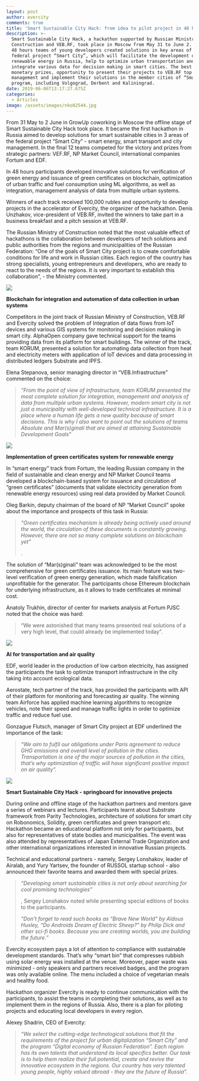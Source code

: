 ```yaml
---
layout: post
author: evercity
comments: true
title: 'Smart Sustainable City Hack: from idea to pilot project in 48 hours'
description: >-
  Smart Sustainable City Hack, a hackathon supported by Russian Ministry of
  Construction and VEB.RF, took place in Moscow from May 31 to June 2. In mere
  48 hours teams of young developers created solutions in key areas of the
  federal project “Smart City”, which will facilitate the development of
  renewable energy in Russia, help to optimize urban transportation and
  integrate various data for decision making in smart cities. The best teams won
  monetary prizes, opportunity to present their projects to VEB.RF top
  management and implement their solutions in the member cities of “Smart City”
  program, including Volgograd, Derbent and Kaliningrad.
date: 2019-06-06T13:17:27.675Z
categories:
  - Articles
image: /assets/images/nko02544.jpg
---
```

From 31 May to 2 June in GrowUp coworking in Moscow the offline stage of Smart Sustainable City Hack took place. It became the first hackathon in Russia aimed to develop solutions for smart sustainable cities in 3 areas of the federal project “Smart City” - smart energy, smart transport and city management. In the final 12 teams competed for the victory and prizes from strategic partners: VEF.RF, NP Market Council, international companies Fortum and EDF. 

In 48 hours participants developed innovative solutions for verification of green energy and issuance of green certificates on blockchain, optimization of urban traffic and fuel consumption using ML algorithms, as well as integration, management analysis of data from multiple urban systems. 

Winners of each track received 100,000 rubles and opportunity to develop projects in the accelerator of Evercity, the organizer of the hackathon. Denis Unzhakov, vice-president of VEB.RF, invited the winners to take part in a business breakfast and a pitch session at VEB.RF.

The Russian Ministry of Construction noted that the most valuable effect of hackathons is the collaboration between developers of tech solutions and public authorities from the regions and municipalities of the Russian  Federation: “One of the goals of Smart City project is to create comfortable conditions for life and work in Russian cities. Each region of the country has strong specialists, young entrepreneurs and developers, who are ready to react to the needs of the regions. It is very important to establish this collaboration”, - the Ministry commented. 

![](/assets/images/nko02388.jpg)

**Blockchain for integration and automation of data collection in urban systems** 

Competitors in the joint track of Russian Ministry of Construction, VEB.RF and Evercity solved the problem of Integration of data flows from IoT devices and various GIS systems for monitoring and decision making in smart city. AlphaOpen company gave technical support for the teams providing data from its platform for smart buildings. The winner of the track, team KORUM, presented a solution for automating data collection from heat and electricity meters with application of IoT devices and data processing in distributed ledgers Substrate and IPFS. 

Elena Stepanova, senior managing director in “VEB.Infrastructure” commented on the choice: 

> _“From the point of view of infrastructure, team KORUM presented the most complete solution for integration, management and analysis of data from multiple urban systems. However, modern smart city is not just a municipality with well-developed technical infrastructure. It is a place where a human life gets a new quality because of smart decisions. This is why I also want to point out the solutions of teams Absolute and Mar(s)ginali that are aimed at attaining Sustainable Development Goals"_

![](/assets/images/nko02209.jpg)

**Implementation of green certificates system for renewable energy** 

In “smart energy” track from Fortum, the leading Russian company in the field of sustainable and clean energy and NP Market Council teams developed a blockchain-based system for issuance and circulation of “green certificates” (documents that validate electricity generation from renewable energy resources) using real data provided by Market Council. 

Oleg Barkin, deputy chairman of the board of NP “Market Council” spoke about the importance and prospects of this task in Russia: 

> _“Green certificates mechanism is already being actively used around the world, the circulation of these documents is constantly growing. However, there are not so many complete solutions on blockchain yet”_
>
> . 

The solution of “Mar(s)ginali” team was acknowledged to be the most comprehensive for green certificates issuance. Its main feature was two-level verification of green energy generation, which made falsification unprofitable for the generator. The participants chose Ethereum blockchain for underlying infrastructure, as it allows to trade certificates at minimal cost. 

Anatoly Trukhin, director of center for markets analysis at Fortum PJSC noted that the choice was hard:

>  “We were astonished that many teams presented real solutions of a very high level, that could already be implemented today”. 

![](/assets/images/nko02234.jpg)

**AI for transportation and air quality**

EDF, world leader in the production of low carbon electricity, has assigned the participants the task to optimize transport infrastructure in the city taking into account ecological data. 

Aerostate, tech partner of the track, has provided the participants with API of their platform for monitoring and forecasting air quality. The winning team Airforce has applied machine learning algorithms to recognize vehicles, note their speed and manage traffic lights in order to optimize traffic and reduce fuel use.

Gonzague Flutsch, manager of Smart City project at EDF underlined the importance of the task: 

> _“We aim to fulfil our obligations under Paris agreement to reduce GHG emissions and overall level of pollution in the cities. Transportation is one of the major sources of pollution in the cities, that’s why optimization of traffic will have significant positive impact on air quality”._
>
>  

![](/assets/images/nko02228.jpg)

**Smart Sustainable City Hack - springboard for innovative projects** 

During online and offline stage of the hackathon partners and mentors gave a series of webinars and lectures. Participants learnt about Substrate framework from Parity Technologies, architecture of solutions for smart city on Robonomics, Solidity, green certificates and green transport etc. Hackathon became an educational platform not only for participants, but also for representatives of state bodies and municipalities. The event was also attended by representatives of Japan External Trade Organization and other international organizations interested in innovative Russian projects. 

Technical and educational partners - namely, Sergey Lonshakov, leader of Airalab, and Yury Yartsev, the founder of RUSSOL startup school - also announced their favorite teams and awarded them with special prizes. 

> _“Developing smart sustainable cities is not only about searching for cool promising technologies”_
>
> , Sergey Lonshakov noted while presenting special editions of books to the participants. 
>
> _“Don’t forget to read such books as “Brave New World” by Aldous Huxley, “Do Androids Dream of Electric Sheep?” by Philip Dick and other sci-fi books. Because you are creating worlds, you are building the future.”_
>
>  

Evercity ecosystem pays a lot of attention to compliance with sustainable development standards. That’s why “smart bin” that compresses rubbish using solar energy was installed at the venue. Moreover, paper waste was minimized - only speakers and partners received badges, and the program was only available online. The menu included a choice of vegetarian meals and healthy food. 

Hackathon organizer Evercity is ready to continue communication with the participants, to assist the teams in completing their solutions, as well as to implement them in the regions of Russia. Also, there is a plan for piloting projects and educating local developers in every region.

Alexey Shadrin, CEO of Evercity: 

> _“We select the cutting-edge technological solutions that fit the requirements of the project for urban digitalization “Smart City” and the program “Digital economy of Russian Federation”. Each region has its own talents that understand its local specifics better. Our task is to help them realize their full potential, create and revive the innovative ecosystem in the regions. Our country has very talented young people, highly valued abroad - they are the future of Russia”._
